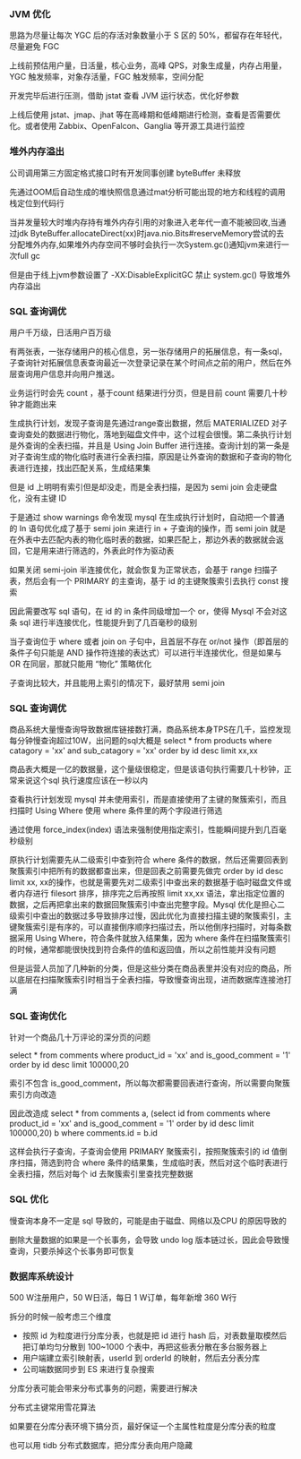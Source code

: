 ### JVM 优化
思路为尽量让每次 YGC 后的存活对象数量小于 S 区的 50%，都留存在年轻代，尽量避免 FGC

上线前预估用户量，日活量，核心业务，高峰 QPS，对象生成量，内存占用量，YGC 触发频率，对象存活量，FGC 触发频率，空间分配

开发完毕后进行压测，借助 jstat 查看 JVM 运行状态，优化好参数

上线后使用 jstat、jmap、jhat 等在高峰期和低峰期进行检测，查看是否需要优化。或者使用 Zabbix、OpenFalcon、Ganglia 等开源工具进行监控

### 堆外内存溢出
公司调用第三方固定格式接口时有开发同事创建 byteBuffer 未释放

先通过OOM后⾃动⽣成的堆快照信息通过mat分析可能出现的地⽅和线程的调⽤栈定位到代码⾏

当并发量较⼤时堆内存持有堆外内存引⽤的对象进⼊⽼年代⼀直不能被回收,当通过jdk ByteBuffer.allocateDirect(xx)时java.nio.Bits#reserveMemory尝试的去分配堆外内存,如果堆外内存空间不够时会执⾏⼀次System.gc()通知jvm来进⾏⼀次full gc

但是由于线上jvm参数设置了 -XX:DisableExplicitGC 禁止 system.gc() 导致堆外内存溢出

### SQL 查询调优
用户千万级，日活用户百万级

有两张表，一张存储用户的核心信息，另一张存储用户的拓展信息，有一条sql，子查询针对拓展信息表查询最近一次登录记录在某个时间点之前的用户，然后在外层查询用户信息并向用户推送。

业务运行时会先 count ，基于count 结果进行分页，但是目前 count 需要几十秒钟才能跑出来

生成执行计划，发现子查询是先通过range查出数据，然后 MATERIALIZED 对子查询查处的数据进行物化，落地到磁盘文件中，这个过程会很慢。第二条执行计划是外查询的全表扫描，并且是 Using Join Buffer 进行连接。查询计划的第一条是对子查询生成的物化临时表进行全表扫描，原因是让外查询的数据和子查询的物化表进行连接，找出匹配关系，生成结果集

但是 id 上明明有索引但是却没走，而是全表扫描，是因为 semi join 会走硬盘化，没有主键 ID

于是通过 show warnings 命令发现 mysql 在生成执行计划时，自动把一个普通的 In 语句优化成了基于 semi join 来进行 in + 子查询的操作，而 semi join 就是在外表中去匹配内表的物化临时表的数据，如果匹配上，那边外表的数据就会返回，它是用来进行筛选的，外表此时作为驱动表

如果关闭 semi-join 半连接优化，就会恢复为正常状态，会基于 range 扫描子表，然后会有一个 PRIMARY 的主查询，基于 id 的主键聚簇索引去执行 const 搜索

因此需要改写 sql 语句，在 id 的 in 条件同级增加一个 or，使得 Mysql 不会对这条 sql 进行半连接优化，性能提升到了几百毫秒的级别

当子查询位于 where 或者 join on 子句中，且首层不存在 or/not 操作（即首层的条件子句只能是 AND 操作符连接的表达式）可以进行半连接优化，但是如果与 OR 在同层，那就只能用 “物化” 策略优化

子查询比较大，并且能用上索引的情况下，最好禁用 semi join

### SQL 查询调优
商品系统大量慢查询导致数据库链接数打满，商品系统本身TPS在几千，监控发现每分钟慢查询超过10W，出问题的sql大概是 select * from products where catagory = 'xx' and sub_catagory = 'xx' order by id desc limit xx,xx

商品表大概是一亿的数据量，这个量级很稳定，但是该语句执行需要几十秒钟，正常来说这个sql 执行速度应该在一秒以内

查看执行计划发现 mysql 并未使用索引，而是直接使用了主键的聚簇索引，而且扫描时 Using Where 使用 where 条件里的两个字段进行筛选

通过使用 force_index(index) 语法来强制使用指定索引，性能瞬间提升到几百毫秒级别

原执行计划需要先从二级索引中查到符合 where 条件的数据，然后还需要回表到聚簇索引中把所有的数据都查出来，但是回表之前需要先做完 order by id desc limit xx, xx的操作，也就是需要先对二级索引中查出来的数据基于临时磁盘文件或者内存进行 filesort 排序，排序完之后再按照 limit xx,xx 语法，拿出指定位置的数据，之后再把拿出来的数据回聚簇索引中查出完整字段。Mysql 优化是担心二级索引中查出的数据过多导致排序过慢，因此优化为直接扫描主键的聚簇索引，主键聚簇索引是有序的，可以直接倒序顺序扫描过去，所以他倒序扫描时，对每条数据采用 Using Where，符合条件就放入结果集，因为 where 条件在扫描聚簇索引的时候，通常都能很快找到符合条件的值和返回值，所以之前性能并没有问题

但是运营人员加了几种新的分类，但是这些分类在商品表里并没有对应的商品，所以底层在扫描聚簇索引时相当于全表扫描，导致慢查询出现，进而数据库连接池打满

### SQL 查询优化
针对一个商品几十万评论的深分页的问题

select * from comments where product_id = 'xx' and is_good_comment = '1' order by id desc limit 100000,20

索引不包含 is_good_comment，所以每次都需要回表进行查询，所以需要向聚簇索引方向改造

因此改造成 select * from comments a, (select id from comments where product_id = 'xx' and is_good_comment = '1' order by id desc limit 100000,20) b where comments.id = b.id

这样会执行子查询，子查询会使用 PRIMARY 聚簇索引，按照聚簇索引的 id 值倒序扫描，筛选到符合 where 条件的结果集，生成临时表，然后对这个临时表进行全表扫描，然后对每个 id 去聚簇索引里查找完整数据

### SQL 优化
慢查询本身不一定是 sql 导致的，可能是由于磁盘、网络以及CPU 的原因导致的

删除大量数据的如果是一个长事务，会导致 undo log 版本链过长，因此会导致慢查询，只要杀掉这个长事务即可恢复

### 数据库系统设计
500 W注册用户，50 W日活，每日 1 W订单，每年新增 360 W行

拆分的时候一般考虑三个维度
* 按照 id 为粒度进行分库分表，也就是把 id 进行 hash 后，对表数量取模然后把订单均匀分散到 100~1000 个表中，再把这些表分散在多台服务器上
* 用户端建立索引映射表，userId 到 orderId 的映射，然后去分表分库
* 公司端数据同步到 ES 来进行复杂搜索

分库分表可能会带来分布式事务的问题，需要进行解决

分布式主键常用雪花算法

如果要在分库分表环境下搞分页，最好保证一个主属性粒度是分库分表的粒度

也可以用 tidb 分布式数据库，把分库分表向用户隐藏